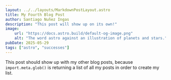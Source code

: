 ```yaml
---
layout: ../../layouts/MarkdownPostLayout.astro
title: My Fourth Blog Post
author: Santiago Nuñez Ingas
description: "This post will show up on its own!"
image:
    url: "https://docs.astro.build/default-og-image.png"
    alt: "The word astro against an illustration of planets and stars."
pubDate: 2025-05-29
tags: ["astro", "successes"]
---
```

This post should show up with my other blog posts, because `import.meta.glob()` is returning a list of all my posts in order to create my list.